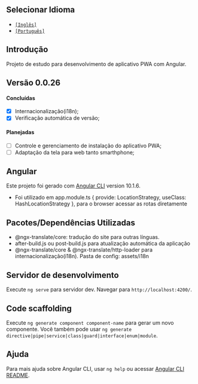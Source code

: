 ## Selecionar Idioma
- [`[Inglês]`](https://github.com/henriquebsb/pwa_angular_tmdb/edit/master/README.md)
- [`[Português]`](https://github.com/henriquebsb/pwa_angular_tmdb/edit/master/README-pt.md)

## Introdução
Projeto de estudo para desenvolvimento de aplicativo PWA com Angular.

## Versão 0.0.26
#### Concluídas
- [x] Internacionalização(i18n);
- [x] Verificação automática de versão;
#### Planejadas
- [ ] Controle e gerenciamento de instalação do aplicativo PWA;
- [ ] Adaptação da tela para web tanto smarthphone;

## Angular
Este projeto foi gerado com [Angular CLI](https://github.com/angular/angular-cli) version 10.1.6.
  - Foi utilizado em app.module.ts { provide: LocationStrategy, useClass: HashLocationStrategy }, para o browser acessar as rotas diretamente

## Pacotes/Dependências Utilizadas
  - @ngx-translate/core: tradução do site para outras línguas.
  - after-build.js ou post-build.js para atualização automática da aplicação
  - @ngx-translate/core & @ngx-translate/http-loader para internacionalização(i18n). Pasta de config: assets/i18n

## Servidor de desenvolvimento

Execute `ng serve` para servidor dev. Navegar para `http://localhost:4200/`.

## Code scaffolding

Execute `ng generate component component-name` para gerar um novo componente. Você também pode usar `ng generate directive|pipe|service|class|guard|interface|enum|module`.

## Ajuda

Para mais ajuda sobre Angular CLI, usar `ng help` ou acessar [Angular CLI README](https://github.com/angular/angular-cli/blob/master/README.md).
